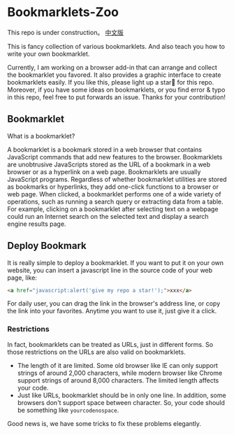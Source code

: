 # Bookmarklets-Zoo
This repo is under construction。
[中文版](https://github.com/Adrian-Yan/Bookmarklets-Zoo/blob/master/README-zh-CN.md)

This is fancy collection of various bookmarklets. And also teach you how to write your own bookmarklet.

Currently, I am working on a browser add-in that can arrange and collect the bookmarklet you favored. It also provides a graphic interface to create bookmarklets easily. If you like this, please light up a star🌟 for this repo. Moreover, if you have some ideas on bookmarklets, or you find error & typo in this repo, feel free to put forwards an issue. Thanks for your contribution!

## Bookmarklet

What is a bookmarklet?

A bookmarklet is a bookmark stored in a web browser that contains JavaScript commands that add new features to the browser. Bookmarklets are unobtrusive JavaScripts stored as the URL of a bookmark in a web browser or as a hyperlink on a web page. Bookmarklets are usually JavaScript programs. Regardless of whether bookmarklet utilities are stored as bookmarks or hyperlinks, they add one-click functions to a browser or web page. When clicked, a bookmarklet performs one of a wide variety of operations, such as running a search query or extracting data from a table. For example, clicking on a bookmarklet after selecting text on a webpage could run an Internet search on the selected text and display a search engine results page.

## Deploy Bookmark

It is really simple to deploy a bookmarklet. If you want to put it on your own website, you can insert a javascript line in the source code of your web page, like:
```html
<a href="javascript:alert('give my repo a star!');">xxx</a>
```
For daily user, you can drag the link in the browser's address line, or copy the link into your favorites. Anytime you want to use it, just give it a click.

### Restrictions
In fact, bookmarklets can be treated as URLs, just in different forms. So those restrictions on the URLs are also valid on bookmarklets.

- The length of it are limited. Some old browser like IE can only support strings of around 2,000 characters, while modern browser like Chrome support strings of around 8,000 characters. The limited length affects your code.
- Just like URLs, bookmarklet should be in only one line. In addition, some browsers don't support space between character. So, your code should be something like `yourcodenospace`.

Good news is, we have some tricks to fix these problems elegantly.
